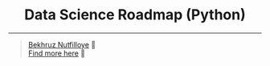 <p align="center"><h1 align="center">Data Science Roadmap (Python)</h1></p>


---


> [Bekhruz Nutfilloye](https://t.me/yoshlik_media) 🚀  
> [Find more here](https://t.me/decoder_uz) 🚀

<summary> </summary>